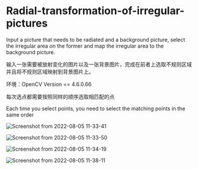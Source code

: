 # Radial-transformation-of-irregular-pictures
Input a picture that needs to be radiated and a background picture, select the irregular area on the former and map the irregular area to the background picture.

输入一张需要被放射变化的图片以及一张背景图片，完成在前者上选取不规则区域并且将不规则区域映射到背景图片上。

环境：OpenCV Version == 4.6.0.66

每次选点都需要按照同样的顺序选取相匹配的点

Each time you select points, you need to select the matching points in the same order

![Screenshot from 2022-08-05 11-33-41](https://user-images.githubusercontent.com/55012558/182998066-99f8733b-bd73-433b-b540-19191d6ecbcd.png)

![Screenshot from 2022-08-05 11-33-50](https://user-images.githubusercontent.com/55012558/182998144-d58b7044-9759-4aac-90c9-bfbe1a2e885f.png)

![Screenshot from 2022-08-05 11-34-19](https://user-images.githubusercontent.com/55012558/182998176-ca8b95ba-7699-4669-b87e-e6743fd5a946.png)

![Screenshot from 2022-08-05 11-38-11](https://user-images.githubusercontent.com/55012558/182998212-f3054190-829b-4166-8d09-4ead813e72d5.png)
